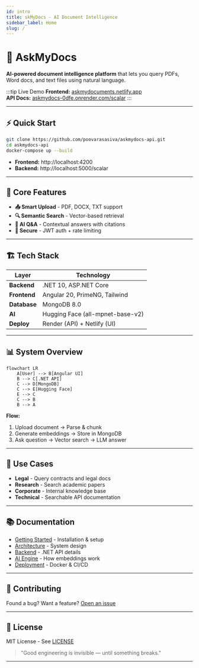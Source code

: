 ```yaml
---
id: intro
title: skMyDocs - AI Document Intelligence
sidebar_label: Home
slug: /
---
```


# 🧠 AskMyDocs

**AI-powered document intelligence platform** that lets you query PDFs, Word docs, and text files using natural language.

:::tip Live Demo
**Frontend:** [askmydocuments.netlify.app](https://askmydocuments.netlify.app)  
**API Docs:** [askmydocs-0dfe.onrender.com/scalar](https://askmydocs-0dfe.onrender.com/scalar)
:::

---

## ⚡ Quick Start

```bash
git clone https://github.com/poovarasasiva/askmydocs-api.git
cd askmydocs-api
docker-compose up --build
```

- **Frontend:** http://localhost:4200
- **Backend:** http://localhost:5000/scalar

---

## 🎯 Core Features

- **📤 Smart Upload** - PDF, DOCX, TXT support
- **🔍 Semantic Search** - Vector-based retrieval
- **💬 AI Q&A** - Contextual answers with citations
- **🔐 Secure** - JWT auth + rate limiting

---

## 🏗️ Tech Stack

| Layer | Technology |
|-------|------------|
| **Backend** | .NET 10, ASP.NET Core |
| **Frontend** | Angular 20, PrimeNG, Tailwind |
| **Database** | MongoDB 8.0 |
| **AI** | Hugging Face (all-mpnet-base-v2) |
| **Deploy** | Render (API) + Netlify (UI) |

---

## 📊 System Overview

```mermaid
flowchart LR
    A[User] --> B[Angular UI]
    B --> C[.NET API]
    C --> D[MongoDB]
    C --> E[Hugging Face]
    E --> C
    C --> B
    B --> A
```

**Flow:**
1. Upload document → Parse & chunk
2. Generate embeddings → Store in MongoDB
3. Ask question → Vector search → LLM answer

---

## 🚀 Use Cases

- **Legal** - Query contracts and legal docs
- **Research** - Search academic papers
- **Corporate** - Internal knowledge base
- **Technical** - Searchable API documentation

---

## 📚 Documentation

- [Getting Started](/docs/getting-started) - Installation & setup
- [Architecture](/docs/architecture) - System design
- [Backend](/docs/backend) - .NET API details
- [AI Engine](/docs/ai-engine) - How embeddings work
- [Deployment](/docs/deployment) - Docker & CI/CD

---

## 🤝 Contributing

Found a bug? Want a feature? [Open an issue](https://github.com/poovarasasiva/askmydocs-api/issues)

---

## 📄 License

MIT License - See [LICENSE](https://github.com/poovarasasiva/askmydocs-api/blob/main/LICENSE)

> "Good engineering is invisible — until something breaks."

---